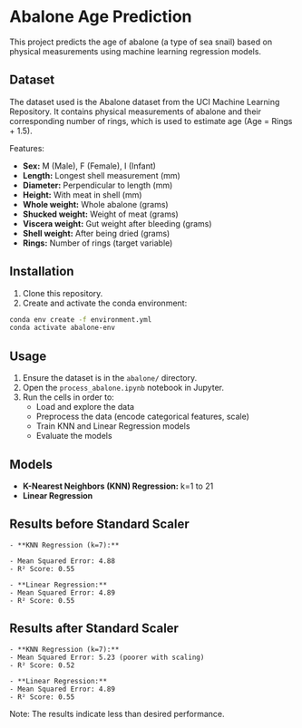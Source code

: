 # Abalone Age Prediction

This project predicts the age of abalone (a type of sea snail) based on physical measurements using machine learning regression models.

## Dataset

The dataset used is the Abalone dataset from the UCI Machine Learning Repository. It contains physical measurements of abalone and their corresponding number of rings, which is used to estimate age (Age = Rings + 1.5).

Features:

- **Sex:** M (Male), F (Female), I (Infant)
- **Length:** Longest shell measurement (mm)
- **Diameter:** Perpendicular to length (mm)
- **Height:** With meat in shell (mm)
- **Whole weight:** Whole abalone (grams)
- **Shucked weight:** Weight of meat (grams)
- **Viscera weight:** Gut weight after bleeding (grams)
- **Shell weight:** After being dried (grams)
- **Rings:** Number of rings (target variable)

## Installation

1. Clone this repository.
2. Create and activate the conda environment:

```bash
conda env create -f environment.yml
conda activate abalone-env
```

## Usage

1. Ensure the dataset is in the `abalone/` directory.
2. Open the `process_abalone.ipynb` notebook in Jupyter.
3. Run the cells in order to:
   - Load and explore the data
   - Preprocess the data (encode categorical features, scale)
   - Train KNN and Linear Regression models
   - Evaluate the models

## Models

- **K-Nearest Neighbors (KNN) Regression:** k=1 to 21
- **Linear Regression**

## Results before Standard Scaler

    - **KNN Regression (k=7):**

    - Mean Squared Error: 4.88
    - R² Score: 0.55

    - **Linear Regression:**
    - Mean Squared Error: 4.89
    - R² Score: 0.55

## Results after Standard Scaler

    - **KNN Regression (k=7):**
    - Mean Squared Error: 5.23 (poorer with scaling)
    - R² Score: 0.52

    - **Linear Regression:**
    - Mean Squared Error: 4.89
    - R² Score: 0.55

Note: The results indicate less than desired performance.
